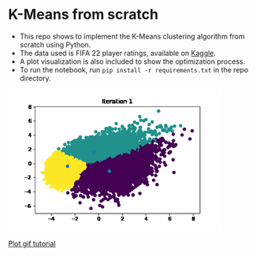 # K-Means from scratch
- This repo shows to implement the K-Means clustering algorithm from scratch using Python.
- The data used is FIFA 22 player ratings, available on [Kaggle](https://www.kaggle.com/datasets/stefanoleone992/fifa-22-complete-player-dataset).
- A plot visualization is also included to show the optimization process.
- To run the notebook, run `pip install -r requirements.txt` in the repo directory.

![Alt Text](convergence.gif)

[Plot gif tutorial](https://towardsdatascience.com/basics-of-gifs-with-pythons-matplotlib-54dd544b6f30)
